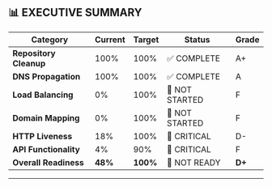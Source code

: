 ## 📊 EXECUTIVE SUMMARY

| Category | Current | Target | Status | Grade |
|----------|---------|--------|--------|-------|
| **Repository Cleanup** | 100% | 100% | ✅ COMPLETE | A+ |
| **DNS Propagation** | 100% | 100% | ✅ COMPLETE | A |
| **Load Balancing** | 0% | 100% | 🔴 NOT STARTED | F |
| **Domain Mapping** | 0% | 100% | 🔴 NOT STARTED | F |
| **HTTP Liveness** | 18% | 100% | 🔴 CRITICAL | D- |
| **API Functionality** | 4% | 90% | 🔴 CRITICAL | F |
| **Overall Readiness** | **48%** | **100%** | 🔴 NOT READY | **D+** |

---
